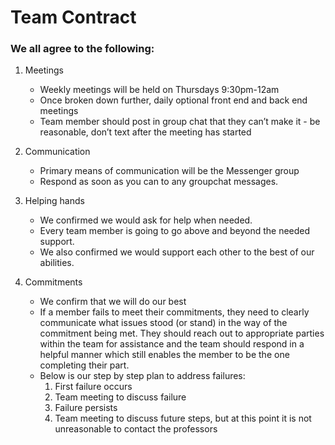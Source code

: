 # Team Contract

### We all agree to the following:
1. Meetings
    * Weekly meetings will be held on Thursdays 9:30pm-12am
    * Once broken down further, daily optional front end and back end meetings
    * Team member should post in group chat that they can’t make it - be reasonable, don’t text after the meeting has started

2. Communication
    * Primary means of communication will be the Messenger group
    * Respond as soon as you can to any groupchat messages. 

3. Helping hands
    * We confirmed we would ask for help when needed.
    * Every team member is going to go above and beyond the needed support. 
    * We also confirmed we would support each other to the best of our abilities. 

4. Commitments
    * We confirm that we will do our best
    * If a member fails to meet their commitments, they need to clearly communicate what issues stood (or stand) in the way of the commitment being met. They should reach out to appropriate parties within the team for assistance and the team should respond in a helpful manner which still enables the member to be the one completing their part.
    * Below is our step by step plan to address failures: 
        1. First failure occurs
        2. Team meeting to discuss failure
        3. Failure persists
        4. Team meeting to discuss future steps, but at this point it is not unreasonable to contact the professors
